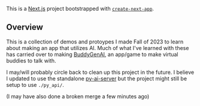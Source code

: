 This is a [Next.js](https://nextjs.org/) project bootstrapped with [`create-next-app`](https://github.com/vercel/next.js/tree/canary/packages/create-next-app).

## Overview

This is a collection of demos and protoypes I made Fall of 2023 to learn about making an app that utilizes AI. Much of what I've learned with these has carried over to making [BuddyGenAI](https://github.com/parsehex/BuddyGenAI), an app/game to make virtual buddies to talk with.

I may/will probably circle back to clean up this project in the future. I believe I updated to use the standalone [py-ai-server](https://github.com/parsehex/py-ai-server) but the project might still be setup to use `./py_api/`.

(I may have also done a broken merge a few minutes ago)
